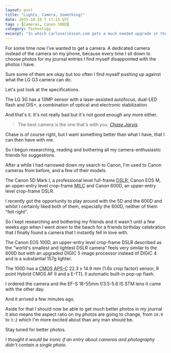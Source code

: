```yaml
---
layout: post
title: "Lights, Camera, Something!"
date: 2015-10-18 T 17:15 UTC
tags : [Cameras, Canon 100D]
category: Technology
excerpt: "In which carloseriksson.com gets a much needed upgrade in the form of a DSLR camera."
---
```

For some time now I've wanted to get a camera. A dedicated camera instead of the camera on my phone, because every time I sit down to choose photos for my journal entries I find myself disappointed with the photos I have.

Sure some of them are okay but too often I find myself pushing up against what the LG G3 camera can do.

Let's just look at the specifications.

The LG 3G has a 13MP sensor with a laser-assisted autofocus, dual-LED flash and OIS+, a combination of optical and electronic stabilization.

And that's it. It's not really bad but it's not good enough any more either.

> The best camera is the one that's with you. <cite><a href="http://www.chasejarvis.com/">Chase Jarvis</a></cite>

Chase is of course right, but I want something better than what I have, that I can then have with me.

So I begun researching, reading and bothering all my camera-enthusiastic friends for suggestions.

After a while I had narrowed down my search to Canon, I'm used to Canon cameras from before, and a few of their models.

The Canon 5D Mark I, a professional level full-frame <abbr title="digital single-lens reflex camera" class="small-caps">DSLR</abbr>; Canon EOS M, an upper-entry level crop-frame <abbr title="mirrorless interchangeable lens camera" class="small-caps">MILC</abbr> and Canon 600D, an upper-entry level crop-frame <abbr class="small-caps">DSLR</abbr>.

I recently got the opportunity to play around with the 5D and the 600D and whilst I certainly liked both of them, especially the 600D, neither of them "felt right".

So I kept researching and bothering my friends and it wasn't until a few weeks ago when I went down to the beach for a friends birthday celebration that I finally found a camera that I instantly fell in love with.

The Canon EOS 100D, an upper-entry level crop-frame <abbr class="small-caps">DSLR</abbr> described as the "world's smallest and lightest DSLR camera" feels very similar to the 600D but with an upgraded DIGIC 5 image processor instead of DIGIC 4 and is a substantial 157g lighter.

The 100D has a <abbr title="Complementary metal–oxide–semiconductor" class="small-caps">CMOS</abbr> <abbr title="Advanced Photo System type-C" class="small-caps">APS-C</abbr> 22.3 x 14.9 mm (1.6x crop factor) sensor, 9 point Hybrid CMOS AF II and a E-TTL II automatic built-in pop-up flash.

I ordered the camera and the EF-S 18-55mm f/3.5-5.6 IS STM lens it came with the other day.

And it arrived a few minutes ago.

Aside for that I should now be able to get much better photos in my journal it also means the aspect ratio on my photos are going to change, from <code>16:9</code> to <code>3:2</code> which I'm more excited about than any man should be.

Stay tuned for better photos.

*I thought it would be ironic if an entry about cameras and photography didn't contain a single photo.*